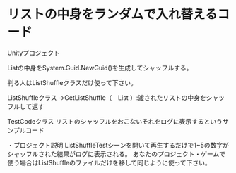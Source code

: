 # リストの中身をランダムで入れ替えるコード

Unityプロジェクト

Listの中身をSystem.Guid.NewGuid()を生成してシャッフルする。

判る人はListShuffleクラスだけ使って下さい。

ListShuffleクラス
→GetListShuffle（　List<int> ）:渡されたリストの中身をシャッフルして返す
  
TestCodeクラス
リストのシャッフルをおこないそれをログに表示するというサンプルコード

・プロジェクト説明
ListShuffleTestシーンを開いて再生するだけで1~5の数字がシャッフルされた結果がログに表示される。
あなたのプロジェクト・ゲームで使う場合はListShuffleのファイルだけを移して同じように使って下さい。
